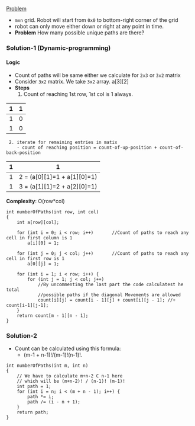 
[Problem](https://leetcode.com/problems/unique-paths/)

  - `mxn` grid. Robot will start from `0x0` to bottom-right corner of the grid
  -  robot can only move either down or right at any point in time.
  - **Problem** How many possible unique paths are there?
  
### Solution-1 (Dynamic-programming)
#### Logic
  - Count of paths will be same either we calculate for `2x3` or `3x2` matrix
  - Consider `3x2` matrix. We take `3x2` array. a[3][2]
  - **Steps** 
    1. Count of reaching 1st row, 1st col is 1 always.

| 1 | 1 |
| --- | --- |
| 1 | 0 |
| 1 | 0 |
   
     2. iterate for remaining entries in matix
        - count of reaching position = count-of-up-position + count-of-back-position

| 1 | 1 |
| --- | --- |
| 1 | 2 = (a[0][1]=1 + a[1][0]=1) |
| 1 | 3 = (a[1][1]=2 + a[2][0]=1) |

**Complexity**: O(row*col)
```
int numberOfPaths(int row, int col)
{
    int a[row][col];

    for (int i = 0; i < row; i++)       //Count of paths to reach any cell in first column is 1
        a[i][0] = 1;

    for (int j = 0; j < col; j++)       //Count of paths to reach any cell in first row is 1
        a[0][j] = 1;

    for (int i = 1; i < row; i++) {
        for (int j = 1; j < col; j++)
            //By uncommenting the last part the code calculatest he total
            //possible paths if the diagonal Movements are allowed
            count[i][j] = count[i - 1][j] + count[i][j - 1]; //+ count[i-1][j-1];
    }
    return count[m - 1][n - 1];
}
```

### Solution-2
  - Count can be calculated using this formula:
    - (m-1 + n-1)!/(m-1)!(n-1)!.
```
int numberOfPaths(int m, int n) 
{ 
    // We have to calculate m+n-2 C n-1 here 
    // which will be (m+n-2)! / (n-1)! (m-1)! 
    int path = 1; 
    for (int i = n; i < (m + n - 1); i++) { 
        path *= i; 
        path /= (i - n + 1); 
    } 
    return path; 
} 
```
